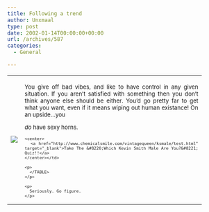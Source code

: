 ```yaml
---
title: Following a trend
author: Unxmaal
type: post
date: 2002-01-14T00:00:00+00:00
url: /archives/587
categories:
  - General

---
```

<TABLE>
  <TD>
    <a href="http://www.chemicalsmile.com/vintagequeen/ksmale/test.html" target="_blank"><img decoding="async" src="http://www.chemicalsmile.com/vintagequeen/ksmale/azreal.jpg" border="0" /></a>
  </TD><TD width=400></p> <div align=justify><font size=2>You give off bad vibes, and like to have control in any given situation. If you aren&#8217;t satisfied with something then you don&#8217;t think anyone else should be either. You&#8217;d go pretty far to get what you want, even if it means wiping out human existance! On an upside&#8230;you 
  
  <i>do</i> have sexy horns.</p> 
  
  <p>
    <font size=-2>
    
    <center>
      <a href="http://www.chemicalsmile.com/vintagequeen/ksmale/test.html" target="_blank">Take The &#8220;Which Kevin Smith Male Are You?&#8221; Quiz!!</a>
    </center></td> 
    
    <p>
      </TABLE>
    </p>
    
    <p>
      Seriously. Go figure.
    </p>